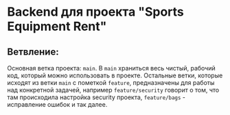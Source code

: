 # Backend для проекта "Sports Equipment Rent"
## Ветвление:
Основная ветка проекта: `main`. В `main` храниться весь чистый, рабочий код, который можно использовать в проекте. Остальные ветки, которые исходят из ветки `main` с пометкой `feature`, предназначены для работы над конкретной задачей, например `feature/security` говорит о том, что там происходила настройка security проекта, `feature/bags` - исправление ошибок и так далее.
